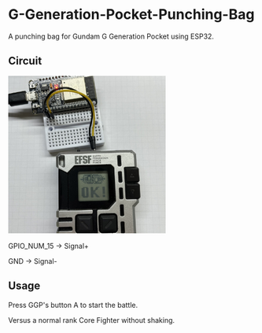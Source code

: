 # G-Generation-Pocket-Punching-Bag

A punching bag for Gundam G Generation Pocket using ESP32.

## Circuit 

<img src="sample.jpg" width="320" height="320">

GPIO_NUM_15 → Signal+

GND → Signal-

## Usage

Press GGP's button A to start the battle.

Versus a normal rank Core Fighter without shaking.
